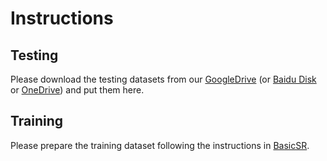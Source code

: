 # Instructions

## Testing

Please download the testing datasets from our [GoogleDrive](https://drive.google.com/drive/folders/1mFvzrarGtHQdJnp_EB3l-ORW84Djw5ef?usp=sharing) (or [Baidu Disk](https://pan.baidu.com/s/1qDoH_apZRJgUpIVWEkPPEQ?pwd=zzi7) or [OneDrive](https://connectpolyu-my.sharepoint.com/:u:/g/personal/19109963r_connect_polyu_hk/EaTWUH8zIRtMgO5cUHM2DHUBH5M0sI2I3mJGiXJZaSREOg?e=0qPDOj)) and put them here.

## Training

Please prepare the training dataset following the instructions in [BasicSR](https://github.com/xinntao/BasicSR/blob/master/docs/DatasetPreparation.md).